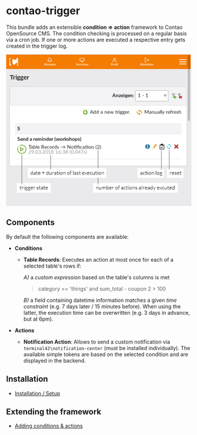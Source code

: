 contao-trigger
==============
This bundle adds an extensible **condition ⇒ action** framework to
Contao OpenSource CMS. The condition checking is processed on a regular
basis via a cron job. If one or more actions are executed a respective
entry gets created in the trigger log.

![](src/Resources/docs/contao-trigger-ex1.png)

Components
----------

By default the following components are available:

 - **Conditions**
    - **Table Records**: Executes an action at most once for each of a
      selected table's rows if:

      *A)* a *custom expression* based on the table's columns is met
      > category == 'things' and sum_total - coupon 2 > 100

      *B)* a field containing datetime information matches a given
      *time constraint* (e.g. 7 days  later / 15 minutes before). When
      using the latter, the execution time can be overwritten (e.g. 3
      days in advance, but at 6pm).

 - **Actions**
    - **Notification Action**: Allows to send a custom notification via
      `terminal42\notification-center` (must be installed individually).
      The available simple tokens are based on the selected condition
      and are displayed in the backend.
    
    

Installation
------------
 - [Installation / Setup](src/Resources/docs/installing.md)

Extending the framework
-----------------------
 - [Adding conditions & actions](src/Resources/docs/extending.md)